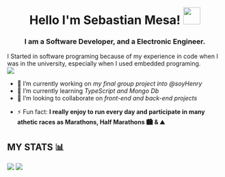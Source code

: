 <h1 align="center">
  <a target="_blank">
  </a>
Hello I'm Sebastian Mesa!
  <a target="_blank">
    <img src="https://github.com/JayantGoel001/JayantGoel001/blob/master/GIF/Hi.gif" width="40px" />
  </a>
</h1>
<h3 align='center'>I am a Software Developer, and a Electronic Engineer.</h3>
I Started in software programing because of my experience in code when I was in the university, especially  when I used embedded programing.<br>
<a href="https://www.youtube.com/watch?v=dQw4w9WgXcQ"><img src="https://user-images.githubusercontent.com/73097560/115834477-dbab4500-a447-11eb-908a-139a6edaec5c.gif"></a>

<!--
**Smesaz/Smesaz** is a ✨ _special_ ✨ repository because its `README.md` (this file) appears on your GitHub profile.
Here are some ideas to get you started:
-->
- 🔭 I’m currently working on *my final group project into @soyHenry*
- 🌱 I’m currently learning *TypeScript and Mongo Db* 
- 👯 I’m looking to collaborate on *front-end and back-end projects*
<!-- - 📫 How to reach me: ... -->
- ⚡ Fun fact: **I really enjoy to run every day and participate in many athetic races as Marathons, Half Marathons 🏙️ & ⛰️**

## MY STATS 📊
 ![](https://github-readme-stats.vercel.app/api?username=Smesaz) ![](https://github-readme-stats.vercel.app/api/top-langs/?username=Smesaz)
 
